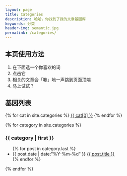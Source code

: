 ```yaml
---
layout: page
title: Categories
description: 哈哈，你找到了我的文章基因库
keywords: 分类
header-img: semantic.jpg
permalink: /categories/
---
```


## 本页使用方法

1. 在下面选一个你喜欢的词
2. 点击它
3. 相关的文章会「唰」地一声跳到页面顶端
4. 马上试试？

## 基因列表

<div id='tag_cloud'>
{% for cat in site.categories %} 
<a href="#{{ cat[0] }}" title="{{ cat[0] }}" rel="{{ cat[1].size }}">{{ cat[0] }}</a>
{% endfor %}
</div>

{% for category in site.categories %}
<h3>{{ category | first }}</h3>
<ul class="listing" id="{{ category[0] }}">
{% for post in category.last %}
<li class="listing-item">
  <time datetime="{{ post.date | date:"%Y-%m-%d" }}">{{ post.date | date:"%Y-%m-%d" }}</time>
  <a href="{{ post.url }}" title="{{ post.title }}">{{ post.title }}</a>
</li>
{% endfor %}
</ul>
{% endfor %}

<script src="/js/jquery.tagcloud.js" type="text/javascript" charset="utf-8"></script> 
<script language="javascript">
$.fn.tagcloud.defaults = {
    size: {start: 1, end: 1, unit: 'em'},
      color: {start: '#f8e0e6', end: '#ff3333'}
};

$(function () {
    $('#tag_cloud a').tagcloud();
});
</script>
